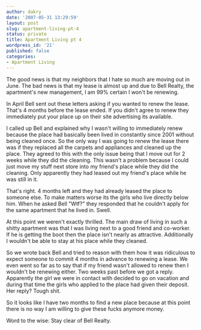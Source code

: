 ```yaml
---
author: dakry
date: '2007-05-31 13:29:59'
layout: post
slug: apartment-living-pt-4
status: private
title: Apartment Living pt 4
wordpress_id: '21'
published: false
categories:
- Apartment Living
---
```


The good news is that my neighbors that I hate so much are moving out in June.
The bad news is that my lease is almost up and due to Bell Realty, the
apartment's new management, I am 99% certain I won't be renewing.

In April Bell sent out these letters asking if you wanted to renew the lease.
That's 4 months before the lease ended. If you didn't agree to renew they
immediately put your place up on their site advertising its available.

I called up Bell and explained why I wasn't willing to immediately renew
because the place had basically been lived in constantly since 2001 without
being cleaned once. So the only way I was going to renew the lease there was
if they replaced all the carpets and appliances and cleaned up the place. They
agreed to this with the only issue being that I move out for 2 weeks while
they did the cleaning. This wasn't a problem because I could just move my
stuff next store into my friend's place while they did the cleaning. Only
apparently they had leased out my friend's place while he was still in it.

That's right. 4 months left and they had already leased the place to someone
else. To make matters worse its the girls who live directly below him. When he
asked Bell "Wtf?" they responded that he couldn't apply for the same apartment
that he lived in. Swell.

At this point we weren't exactly thrilled. The main draw of living in such a
shitty apartment was that I was living next to a good friend and co-worker. If
he is getting the boot then the place isn't nearly as attractive. Additionally
I wouldn't be able to stay at his place while they cleaned.

So we wrote back Bell and tried to reason with them how it was ridiculous to
expect someone to commit 4 months in advance to renewing a lease. We even went
so far as to say that if my friend wasn't allowed to renew then I wouldn't be
renewing either. Two weeks past before we got a reply. Apparently the girl we
were in contact with decided to go on vacation and during that time the girls
who applied to the place had given their deposit. Her reply? Tough shit.

So it looks like I have two months to find a new place because at this point
there is no way I am willing to give these fucks anymore money.

Word to the wise: Stay clear of Bell Realty.

